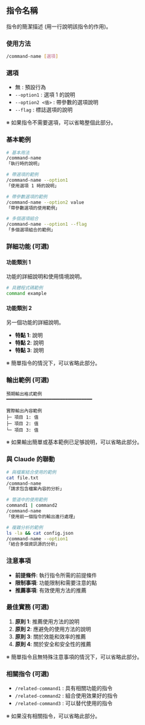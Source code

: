 ## 指令名稱

指令的簡潔描述 (用一行說明該指令的作用)。

<!--
使用模板的注意事項：
- 必需部分：標題、描述、使用方法、基本範例、與 Claude 的聯動、注意事項
- 可選部分：選項、詳細功能、輸出範例、最佳實務、相關指令
- 根據指令的複雜程度，只使用必要的部分
-->

### 使用方法

```bash
/command-name [選項]
```

### 選項

- 無 : 預設行為
- `--option1` : 選項 1 的說明
- `--option2 <值>` : 帶參數的選項說明
- `--flag` : 標誌選項的說明

※ 如果指令不需要選項，可以省略整個此部分。

### 基本範例

```bash
# 基本用法
/command-name
「執行時的說明」

# 帶選項的範例
/command-name --option1
「使用選項 1 時的說明」

# 帶參數選項的範例
/command-name --option2 value
「帶參數選項的使用範例」

# 多個選項組合
/command-name --option1 --flag
「多個選項組合的範例」
```

### 詳細功能 (可選)

#### 功能類別 1

功能的詳細說明和使用情境說明。

```bash
# 具體程式碼範例
command example
```

#### 功能類別 2

另一個功能的詳細說明。

- **特點 1**: 說明
- **特點 2**: 說明
- **特點 3**: 說明

※ 簡單指令的情況下，可以省略此部分。

### 輸出範例 (可選)

```text
預期輸出格式範例
━━━━━━━━━━━━━━━━━━━━━━━━━━━━━━━━

實際輸出內容範例
├─ 項目 1: 值
├─ 項目 2: 值
└─ 項目 3: 值
```

※ 如果輸出簡單或基本範例已足够說明，可以省略此部分。

### 與 Claude 的聯動

```bash
# 與檔案結合使用的範例
cat file.txt
/command-name
「請求包含檔案內容的分析」

# 管道中的使用範例
command1 | command2
/command-name
「使用前一個指令的輸出進行處理」

# 複雜分析的範例
ls -la && cat config.json
/command-name --option1
「結合多個資訊源的分析」
```

### 注意事項

- **前提條件**: 執行指令所需的前提條件
- **限制事項**: 功能限制和需要注意的點
- **推薦事項**: 有效使用方法的推薦

### 最佳實務 (可選)

1. **原則 1**: 推薦使用方法的說明
2. **原則 2**: 應避免的使用方法的說明
3. **原則 3**: 關於效能和效率的推薦
4. **原則 4**: 關於安全和安全性的推薦

※ 簡單指令且無特殊注意事項的情況下，可以省略此部分。

### 相關指令 (可選)

- `/related-command1` : 具有相關功能的指令
- `/related-command2` : 組合使用效果好的指令
- `/related-command3` : 可以替代使用的指令

※ 如果沒有相關指令，可以省略此部分。
